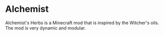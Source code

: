 # Alchemist
Alchemist's Herbs is a Minecraft mod that is inspired by the Witcher's oils. The mod is very dynamic and modular.
